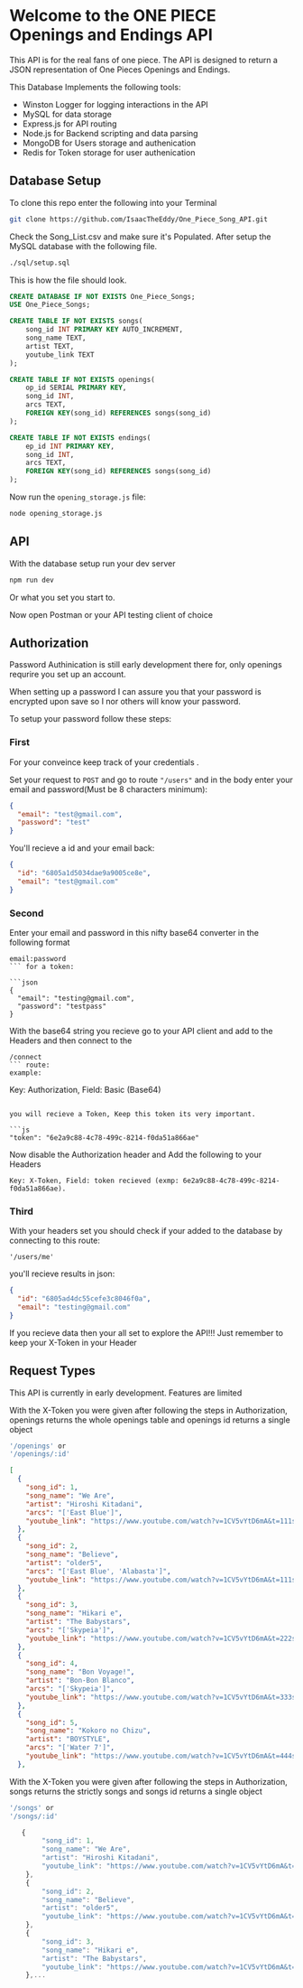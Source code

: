 # Welcome to the ONE PIECE Openings and Endings API

This API is for the real fans of one piece. The API is designed to return a JSON representation of One Pieces Openings and Endings.

This Database Implements the following tools:

- Winston Logger for logging interactions in the API
- MySQL for data storage
- Express.js for API routing
- Node.js for Backend scripting and data parsing
- MongoDB for Users storage and authenication
- Redis for Token storage for user authenication

## Database Setup

To clone this repo enter the following into your Terminal

```bash
git clone https://github.com/IsaacTheEddy/One_Piece_Song_API.git
```

Check the Song_List.csv and make sure it's Populated. After setup the MySQL database with the following file.

```bash
./sql/setup.sql
```

This is how the file should look.

```sql
CREATE DATABASE IF NOT EXISTS One_Piece_Songs;
USE One_Piece_Songs;

CREATE TABLE IF NOT EXISTS songs(
    song_id INT PRIMARY KEY AUTO_INCREMENT,
    song_name TEXT,
    artist TEXT,
    youtube_link TEXT
);

CREATE TABLE IF NOT EXISTS openings(
    op_id SERIAL PRIMARY KEY,
    song_id INT,
    arcs TEXT,
    FOREIGN KEY(song_id) REFERENCES songs(song_id)
);

CREATE TABLE IF NOT EXISTS endings(
    ep_id INT PRIMARY KEY,
    song_id INT,
    arcs TEXT,
    FOREIGN KEY(song_id) REFERENCES songs(song_id)
);

```

Now run the `opening_storage.js` file:

```bash
node opening_storage.js
```

## API

With the database setup run your dev server

```bash
npm run dev
```

Or what you set you start to.

Now open Postman or your API testing client of choice

## Authorization

Password Authinication is still early development there for, only openings requrire you set up an account.

When setting up a password I can assure you that your password is encrypted upon save so I nor others will know your password.

To setup your password follow these steps:

### First

For your conveince keep track of your credentials .

Set your request to `POST` and go to route `"/users"` and in the body enter your email and password(Must be 8 characters minimum):

```json
{
  "email": "test@gmail.com",
  "password": "test"
}
```

You'll recieve a id and your email back:

```json
{
  "id": "6805a1d5034dae9a9005ce8e",
  "email": "test@gmail.com"
}
```

### Second
Enter your email and password in this nifty base64 converter in the following format 
```
email:password
``` for a token:

```json
{
  "email": "testing@gmail.com",
  "password": "testpass"
}
```

With the base64 string you recieve go to your API client and add to the Headers and then connect to the 
```
/connect
``` route:
example:

```
Key: Authorization, Field: Basic (Base64)
```

you will recieve a Token, Keep this token its very important.

```js
"token": "6e2a9c88-4c78-499c-8214-f0da51a866ae"
```

Now disable the Authorization header and Add the following to your Headers

```
Key: X-Token, Field: token recieved (exmp: 6e2a9c88-4c78-499c-8214-f0da51a866ae).
```

### Third

With your headers set you should check if your added to the database by connecting to this route:

```
'/users/me'
```

you'll recieve results in json:

```json
{
  "id": "6805ad4dc55cefe3c8046f0a",
  "email": "testing@gmail.com"
}
```

If you recieve data then your all set to explore the API!!! Just remember to keep your X-Token in your Header

## Request Types

This API is currently in early development. Features are limited


With the X-Token you were given after following the steps in Authorization, openings returns the whole openings table and openings id returns a single object

```js
'/openings' or
'/openings/:id'
```



```json
[
  {
    "song_id": 1,
    "song_name": "We Are",
    "artist": "Hiroshi Kitadani",
    "arcs": "['East Blue']",
    "youtube_link": "https://www.youtube.com/watch?v=1CV5vYtD6mA&t=111s"
  },
  {
    "song_id": 2,
    "song_name": "Believe",
    "artist": "older5",
    "arcs": "['East Blue', 'Alabasta']",
    "youtube_link": "https://www.youtube.com/watch?v=1CV5vYtD6mA&t=111s"
  },
  {
    "song_id": 3,
    "song_name": "Hikari e",
    "artist": "The Babystars",
    "arcs": "['Skypeia']",
    "youtube_link": "https://www.youtube.com/watch?v=1CV5vYtD6mA&t=222s"
  },
  {
    "song_id": 4,
    "song_name": "Bon Voyage!",
    "artist": "Bon-Bon Blanco",
    "arcs": "['Skypeia']",
    "youtube_link": "https://www.youtube.com/watch?v=1CV5vYtD6mA&t=333s"
  },
  {
    "song_id": 5,
    "song_name": "Kokoro no Chizu",
    "artist": "BOYSTYLE",
    "arcs": "['Water 7']",
    "youtube_link": "https://www.youtube.com/watch?v=1CV5vYtD6mA&t=444s"
  },
```
With the X-Token you were given after following the steps in Authorization, songs returns the strictly songs and songs id returns a single object

```js
'/songs' or
'/songs/:id'
```


```js
   {
        "song_id": 1,
        "song_name": "We Are",
        "artist": "Hiroshi Kitadani",
        "youtube_link": "https://www.youtube.com/watch?v=1CV5vYtD6mA&t=111s"
    },
    {
        "song_id": 2,
        "song_name": "Believe",
        "artist": "older5",
        "youtube_link": "https://www.youtube.com/watch?v=1CV5vYtD6mA&t=111s"
    },
    {
        "song_id": 3,
        "song_name": "Hikari e",
        "artist": "The Babystars",
        "youtube_link": "https://www.youtube.com/watch?v=1CV5vYtD6mA&t=222s"
    },...
```